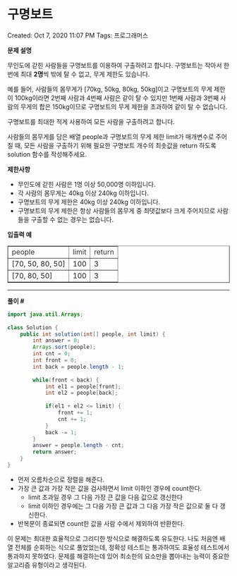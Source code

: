 # 구명보트

Created: Oct 7, 2020 11:07 PM
Tags: 프로그래머스

**문제 설명**

무인도에 갇힌 사람들을 구명보트를 이용하여 구출하려고 합니다. 구명보트는 작아서 한 번에 최대 **2명**씩 밖에 탈 수 없고, 무게 제한도 있습니다.

예를 들어, 사람들의 몸무게가 [70kg, 50kg, 80kg, 50kg]이고 구명보트의 무게 제한이 100kg이라면 2번째 사람과 4번째 사람은 같이 탈 수 있지만 1번째 사람과 3번째 사람의 무게의 합은 150kg이므로 구명보트의 무게 제한을 초과하여 같이 탈 수 없습니다.

구명보트를 최대한 적게 사용하여 모든 사람을 구출하려고 합니다.

사람들의 몸무게를 담은 배열 people과 구명보트의 무게 제한 limit가 매개변수로 주어질 때, 모든 사람을 구출하기 위해 필요한 구명보트 개수의 최솟값을 return 하도록 solution 함수를 작성해주세요.

**제한사항**

- 무인도에 갇힌 사람은 1명 이상 50,000명 이하입니다.
- 각 사람의 몸무게는 40kg 이상 240kg 이하입니다.
- 구명보트의 무게 제한은 40kg 이상 240kg 이하입니다.
- 구명보트의 무게 제한은 항상 사람들의 몸무게 중 최댓값보다 크게 주어지므로 사람들을 구출할 수 없는 경우는 없습니다.

**입출력 예**

<table style="border-collapse: collapse; width: 100%;" border="1"><tbody><tr><td><span style="color: #333333;">people</span></td><td><span style="color: #333333;">limit</span></td><td><span style="color: #333333;">return</span></td></tr><tr><td>[70, 50, 80, 50]</td><td>100</td><td>3</td></tr><tr><td>[70, 80, 50]</td><td>100</td><td>3</td></tr></tbody></table>

---

**풀이 #**

```java
import java.util.Arrays;
 
class Solution {
    public int solution(int[] people, int limit) {
        int answer = 0;
        Arrays.sort(people);
        int cnt = 0;
        int front = 0;
        int back = people.length - 1;
        
        while(front < back) {
            int el1 = people[front];
            int el2 = people[back];
            
            if(el1 + el2 <= limit) {
                front += 1;
                cnt += 1;
            }
            back -= 1;
        }
        answer = people.length - cnt;
        return answer;
    }
}
```

- 먼저 오름차순으로 정렬을 해준다.
- 가장 큰 값과 가장 작은 값을 검사하면서 limit 이하인 경우에 count한다.
    - limit 초과일 경우 그 다음 가장 큰 값을 다음 값으로 갱신한다
    - limit 이하인 경우에는 그 다음 가장 큰 값과 그 다음 가장 작은 값으로 둘 다 갱신한다.
- 반복문이 종료되면 count한 값을 사람 수에서 제외하여 반환한다.

이 문제는 최대한 효율적으로 그리디한 방식으로 해결하도록 유도한다. 나도 처음엔 배열 전체를 순회하는 식으로 풀었었는데, 정확성 테스트는 통과하여도 효율성 테스트에서 통과하지 못하였다. 문제를 해결하는데 있어 최소한의 요소만을 뽑아내는 능력이 중요한 알고리즘 유형이라고 생각된다.
